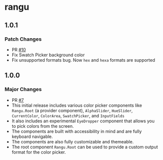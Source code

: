 # rangu

## 1.0.1

### Patch Changes

- PR [#10](https://github.com/theskinnycoder/rangu/pull/10)
- Fix Swatch Picker background color
- Fix unsupported formats bug. Now `hex` and `hexa` formats are supported

## 1.0.0

### Major Changes

- PR [#7](https://github.com/theskinnycoder/rangu/pull/7)
- This initial release includes various color picker components like `Rangu.Root` (a provider component), `AlphaSlider`, `HueSlider`, `CurrentColor`, `ColorArea`, `SwatchPicker`, and `InputFields`
- It also includes an experimental `EyeDropper` component that allows you to pick colors from the screen.
- The components are built with accessibility in mind and are fully keyboard navigable.
- The components are also fully customizable and themeable.
- The root component `Rangu.Root` can be used to provide a custom output format for the color picker.
